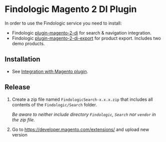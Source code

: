 # Findologic Magento 2 DI Plugin

In order to use the Findologic service you need to install:
* Findologic [plugin-magento-2-di](https://github.com/findologic/plugin-magento-2-di) for search & navigation integration.
* Findologic [plugin-magento-2-di-export](https://github.com/findologic/plugin-magento-2-di-export/) for product export.
Includes two demo products.

## Installation
* See [Integration with Magento plugin](https://docs.findologic.com/doku.php?id=integration_documentation:magento).
 
## Release
1. Create a zip file named `FindologicSearch-x.x.x.zip` that includes all contents of the `Findologic/Search` folder.
   
   *Be aware to neither include directory `Findologic`, `Search` nor `vendor` in the zip file.*
1. Go to https://developer.magento.com/extensions/ and upload new version
